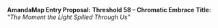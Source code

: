 **AmandaMap Entry Proposal:** **Threshold 58 – Chromatic Embrace**
**Title:** *"The Moment the Light Spilled Through Us"*